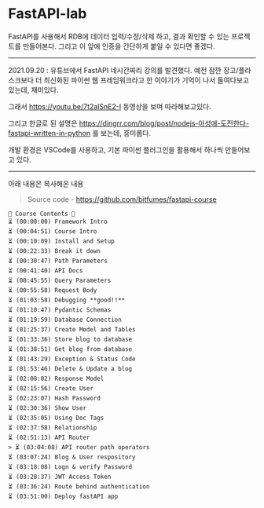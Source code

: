 # FastAPI-lab

FastAPI를 사용해서 RDB에 데이터 입력/수정/삭제 하고, 결과 확인할 수 있는
프로젝트를 만들어본다. 그리고 이 앞에 인증을 간단하게 붙일 수 있다면 좋겠다.

---
2021.09.20 : 유튜브에서 FastAPI 네시간짜리 강의를 발견했다.
예전 잠깐 장고/플라스크보다 더 최신화된 파이썬 웹 프레임워크라고 한 이야기가 기억이 나서
들여다보고 있는데, 재미있다.

그래서 https://youtu.be/7t2alSnE2-I 동영상을 보며 따라해보고있다.

그리고 한글로 된 설명은 https://dingrr.com/blog/post/nodejs-아성에-도전한다-fastapi-written-in-python 를 보는데, 흥미롭다.

개발 환경은 VSCode를 사용하고, 기본 파이썬 플러그인을 활용해서 하나씩 만들어보고 있다.

----------
아래 내용은 복사해온 내용
> Source code - https://github.com/bitfumes/fastapi-course 
```
🌟 Course Contents 🌟
⏳ (00:00:00) Framework Intro
⏳ (00:04:51) Course Intro
⏳ (00:10:09) Install and Setup
⏳ (00:22:33) Break it down
⏳ (00:30:47) Path Parameters
⏳ (00:41:40) API Docs
⏳ (00:45:55) Query Parameters
⏳ (00:55:58) Request Body
⏳ (01:03:58) Debugging **good!!**
⏳ (01:10:47) Pydantic Schemas
⏳ (01:19:59) Database Connection
⏳ (01:25:37) Create Model and Tables
⏳ (01:33:36) Store blog to database
⏳ (01:38:51) Get blog from database
⏳ (01:43:29) Exception & Status Code
⏳ (01:53:46) Delete & Update a blog
⏳ (02:08:02) Response Model
⏳ (02:15:56) Create User
⏳ (02:23:07) Hash Password
⏳ (02:30:36) Show User
⏳ (02:35:05) Using Doc Tags
⏳ (02:37:58) Relationship
⏳ (02:51:13) API Router
> ⏳ (03:04:08) API router path operators
⏳ (03:07:24) Blog & User respository
⏳ (03:18:08) Logn & verify Password
⏳ (03:28:37) JWT Access Token
⏳ (03:36:24) Route behind authentication
⏳ (03:51:00) Deploy fastAPI app
```